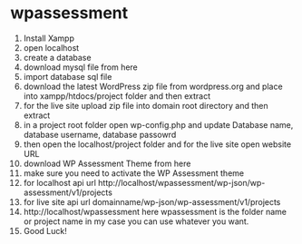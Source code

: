 # wpassessment

1. Install Xampp
2. open localhost
3. create a database
4. download mysql file from here
5. import database sql file
6. download the latest WordPress zip file from wordpress.org and place into xampp/htdocs/project folder and then extract
7. for the live site upload zip file into domain root directory and then extract
8. in a project root folder open wp-config.php and update Database name, database username, database passowrd
9. then open the localhost/project folder and for the live site open website URL
10. download WP Assessment Theme from here
11. make sure you need to activate the WP Assessment theme
12. for localhost api url http://localhost/wpassessment/wp-json/wp-assessment/v1/projects
13. for live site api url domainname/wp-json/wp-assessment/v1/projects
14. http://localhost/wpassessment here wpassessment is the folder name or project name in my case you can use whatever you want.
15. Good Luck!
